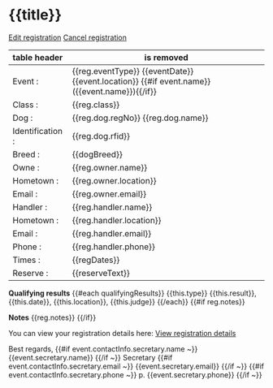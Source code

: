 [subject]: # ({{subject}}: {{reg.eventType}} {{eventDate}} {{event.location}})

# {{title}}

[Edit registration]({{link}}/edit)
[Cancel registration]({{link}}/cancel)

table header | is removed
:-- | ----
Event          :| {{reg.eventType}} {{eventDate}} {{event.location}} {{#if event.name}}({{event.name}}){{/if}}
Class          :| {{reg.class}}
Dog            :| {{reg.dog.regNo}} {{reg.dog.name}}
Identification :| {{reg.dog.rfid}}
Breed          :| {{dogBreed}}
Owne           :| {{reg.owner.name}}
Hometown       :| {{reg.owner.location}}
Email          :| {{reg.owner.email}}
Handler        :| {{reg.handler.name}}
Hometown       :| {{reg.handler.location}}
Email          :| {{reg.handler.email}}
Phone          :| {{reg.handler.phone}}
Times          :| {{regDates}}
Reserve        :| {{reserveText}}

**Qualifying results**
{{#each qualifyingResults}}
{{this.type}} {{this.result}}, {{this.date}}, {{this.location}}, {{this.judge}}
{{/each}}
{{#if reg.notes}}

**Notes**
{{reg.notes}}
{{/if}}

You can view your registration details here: [View registration details]({{link}})

Best regards,
{{#if event.contactInfo.secretary.name ~}}
{{event.secretary.name}}
{{/if ~}}
Secretary
{{#if event.contactInfo.secretary.email ~}}
{{event.secretary.email}}
{{/if ~}}
{{#if event.contactInfo.secretary.phone ~}}
p. {{event.secretary.phone}}
{{/if ~}}
